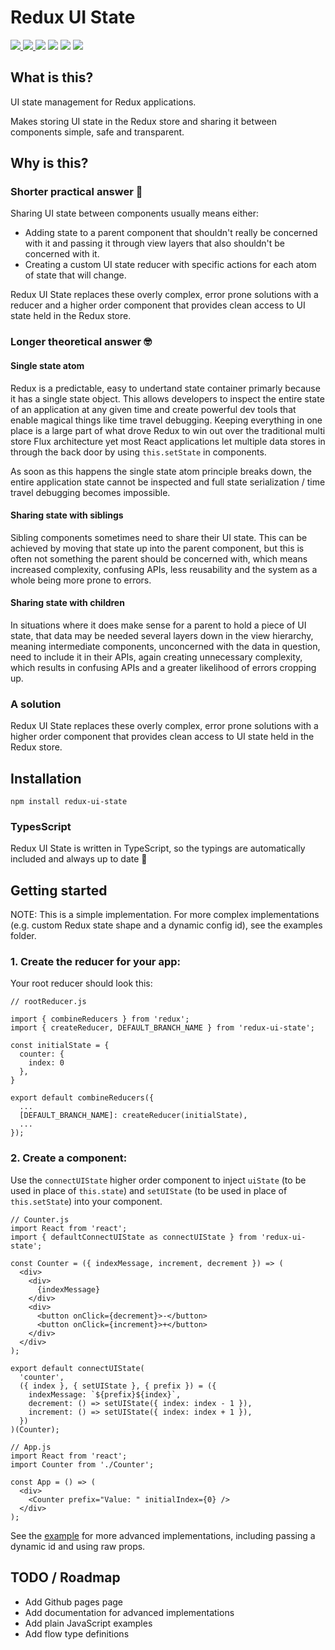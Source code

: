 # Redux UI State

<p>
  <a href="https://npmjs.com/package/redux-ui-state">
    <img src="https://img.shields.io/npm/v/redux-ui-state.svg">
  </a>
  <a href="https://github.com/jamiecopeland/redux-ui-state/blob/master/LICENSE.md">
    <img src="https://img.shields.io/github/license/jamiecopeland/redux-ui-state.svg">
  </a>
  <img src="https://img.shields.io/travis/jamiecopeland/redux-ui-state.svg">
  <img src="http://img.badgesize.io/https://unpkg.com/redux-ui-state/dist/redux-ui-state.min.js?compression=gzip&label=gzip%20size">
  <img src="http://img.badgesize.io/https://unpkg.com/redux-ui-state/dist/redux-ui-state.min.js?label=size">
  <a href="https://npmjs.com/package/redux-ui-state">
    <img src="https://img.shields.io/npm/dm/redux-ui-state.svg">
  </a>
<p>

## What is this?

UI state management for Redux applications.

Makes storing UI state in the Redux store and sharing it between components simple, safe and transparent.

## Why is this?

### Shorter practical answer 🔨

Sharing UI state between components usually means either:
- Adding state to a parent component that shouldn't really be concerned with it and passing it through view layers that also shouldn't be concerned with it.
- Creating a custom UI state reducer with specific actions for each atom of state that will change.

Redux UI State replaces these overly complex, error prone solutions with a reducer and a higher order component that provides clean access to UI state held in the Redux store.

### Longer theoretical answer 🤓

#### Single state atom
Redux is a predictable, easy to undertand state container primarly because it has a single state object. This allows developers to inspect the entire state of an application at any given time and create powerful dev tools that enable magical things like time travel debugging. Keeping everything in one place is a large part of what drove Redux to win out over the traditional multi store Flux architecture yet most React applications let multiple data stores in through the back door by using `this.setState` in components.

As soon as this happens the single state atom principle breaks down, the entire application state cannot be inspected and full state serialization / time travel debugging becomes impossible.

#### Sharing state with siblings

Sibling components sometimes need to share their UI state. This can be achieved by moving that state up into the parent component, but this is often not something the parent should be concerned with, which means increased complexity, confusing APIs, less reusability and the system as a whole being more prone to errors.

#### Sharing state with children

In situations where it does make sense for a parent to hold a piece of UI state, that data may be needed several layers down in the view hierarchy, meaning intermediate components, unconcerned with the data in question, need to include it in their APIs, again creating unnecessary complexity, which results in confusing APIs and a greater likelihood of errors cropping up.

### A solution

Redux UI State replaces these overly complex, error prone solutions with a higher order component that provides clean access to UI state held in the Redux store.

## Installation

```
npm install redux-ui-state
```

### TypesScript
Redux UI State is written in TypeScript, so the typings are automatically included and always up to date 🎉

## Getting started

NOTE: This is a simple implementation. For more complex implementations (e.g. custom Redux state shape and a dynamic config id), see the examples folder.

### 1. Create the reducer for your app:

Your root reducer should look this:

```
// rootReducer.js

import { combineReducers } from 'redux';
import { createReducer, DEFAULT_BRANCH_NAME } from 'redux-ui-state';

const initialState = {
  counter: {
    index: 0
  },
}

export default combineReducers({
  ...
  [DEFAULT_BRANCH_NAME]: createReducer(initialState),
  ...
});
```

### 2. Create a component:

Use the `connectUIState` higher order component to inject `uiState` (to be used in place of `this.state`) and
`setUIState` (to be used in place of `this.setState`) into your component.

```
// Counter.js
import React from 'react';
import { defaultConnectUIState as connectUIState } from 'redux-ui-state';

const Counter = ({ indexMessage, increment, decrement }) => (
  <div>
    <div>
      {indexMessage}
    </div>
    <div>
      <button onClick={decrement}>-</button>
      <button onClick={increment}>+</button>
    </div>
  </div>
);

export default connectUIState(
  'counter',
  ({ index }, { setUIState }, { prefix }) = ({
    indexMessage: `${prefix}${index}`,
    decrement: () => setUIState({ index: index - 1 }),
    increment: () => setUIState({ index: index + 1 }),
  })
)(Counter);

// App.js
import React from 'react';
import Counter from './Counter';

const App = () => (
  <div>
    <Counter prefix="Value: " initialIndex={0} />
  </div>
);

```

See the [example](https://github.com/jamiecopeland/redux-ui-state/tree/master/examples/counterTypeScript) for more
advanced implementations, including passing a dynamic id and using raw props.

## TODO / Roadmap
* Add Github pages page
* Add documentation for advanced implementations
* Add plain JavaScript examples
* Add flow type definitions

